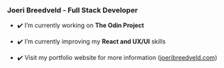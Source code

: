 ### Joeri Breedveld - Full Stack Developer

- ✔️ I’m currently working on **The Odin Project**

- ✔️ I’m currently improving my **React and UX/UI** skills

- ✔️ Visit my portfolio website for more information ([joeribreedveld.com](https://joeribreedveld.com/))
